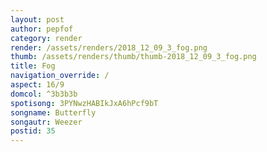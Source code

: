 ```yaml
---
layout: post
author: pepfof
category: render
render: /assets/renders/2018_12_09_3_fog.png
thumb: /assets/renders/thumb/thumb-2018_12_09_3_fog.png
title: Fog
navigation_override: /
aspect: 16/9
domcol: ^3b3b3b
spotisong: 3PYNwzHABIkJxA6hPcf9bT
songname: Butterfly
songautr: Weezer
postid: 35
---
```


<!--USER BEGIN 1-->

<!--USER END 1-->

<!--more-->
<!--USER BEGIN 2-->

<!--USER END 2-->

